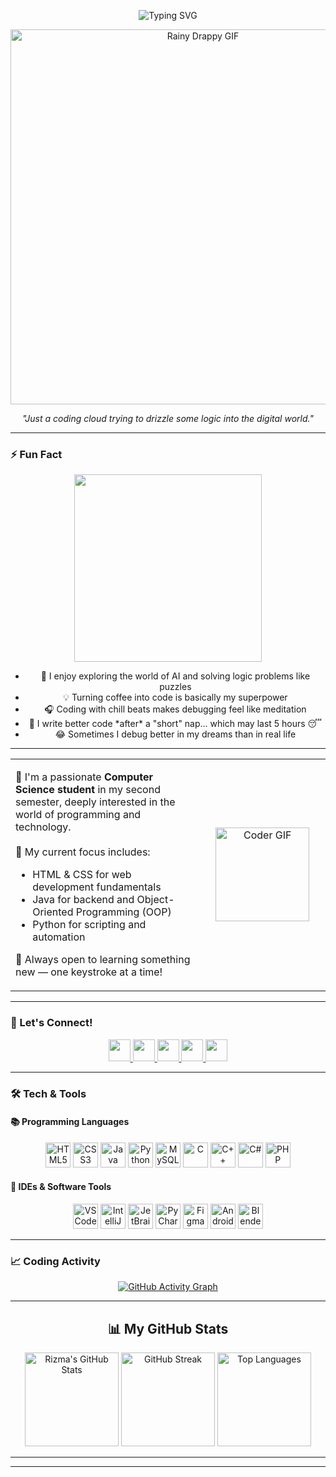 <p align="center">
  <img src="https://readme-typing-svg.demolab.com?font=Fira+Code&duration=2200&pause=800&color=61DAFB&center=true&vCenter=true&width=500&lines=%F0%9F%91%8B+Hi%2C+I'm+Rizma+Indra!;%E2%9C%A8+Aspiring+AI+Engineer+%7C+Software+Developer;%F0%9F%93%9A+Always+Learning+%26+Building+Things" alt="Typing SVG" />
</p>


<p align="center">
  <img src="https://media.giphy.com/media/kFgzrTt798d2w/giphy.gif?cid=ecf05e47zvphahpyrd1pggtlig8rb69trlm6o82y0wyneqew&ep=v1_gifs_search&rid=giphy.gif&ct=g" width="600" alt="Rainy Drappy GIF" />
</p>

<p align="center">
  <em>"Just a coding cloud trying to drizzle some logic into the digital world."</em>
</p>

---
### ⚡ Fun Fact
<p align="center">
  <img src="https://media.giphy.com/media/v1.Y2lkPTc5MGI3NjExNHpwbWQ0dzR3aTdoOWF3ZTI4Nmo2enVnM2E0cm1lYXlubGQwZnBrNCZlcD12MV9naWZzX3NlYXJjaCZjdD1n/wyFbTKs9X99Yc/giphy.gif" width="300"/><br>
</p>

<ul align="center">
  <li>🤖 I enjoy exploring the world of AI and solving logic problems like puzzles</li>
  <li>💡 Turning coffee into code is basically my superpower</li>
  <li>🎧 Coding with chill beats makes debugging feel like meditation</li>
  <li>🛌 I write better code *after* a "short" nap... which may last 5 hours 😴</li>
  <li>😂 Sometimes I debug better in my dreams than in real life</li>
</ul>

---

<table>
  <tr>
    <td align="left" width="60%">
      <p>
          🚀 I'm a passionate <strong>Computer Science student</strong> in my second semester, deeply interested in the world of programming and technology.<br><br>
        🎯 My current focus includes:
        <ul>
          <li>HTML & CSS for web development fundamentals</li>
          <li>Java for backend and Object-Oriented Programming (OOP)</li>
          <li>Python for scripting and automation</li>
        </ul>
        🌱 Always open to learning something new — one keystroke at a time!
      </p>
    </td>
    <td align="center" width="40%">
      <img src="https://media.giphy.com/media/v1.Y2lkPTc5MGI3NjExbHo5M3lzaGhtYzJoemRiOTFuODE4NmFoZDI2ZXpiampzamY5NmFkayZlcD12MV9naWZzX3NlYXJjaCZjdD1n/3o6ZsZwsU65E0qcok8/giphy.gif" width="150" alt="Coder GIF" />
    </td>
  </tr>
</table>

---

### 🔗 Let's Connect!
<div align="center">
  <a href="https://www.youtube.com/@ekaverarina9999" target="_blank">
    <img src="https://img.shields.io/static/v1?message=YouTube&logo=youtube&label=&color=FF0000&logoColor=white&style=for-the-badge" height="35" />
  </a>
  <a href="https://www.instagram.com/draapy_/" target="_blank">
    <img src="https://img.shields.io/static/v1?message=Instagram&logo=instagram&label=&color=E4405F&logoColor=white&style=for-the-badge" height="35" />
  </a>
  <a href="https://www.linkedin.com/in/rizma-indra-pramudya-a1763428a/" target="_blank">
    <img src="https://img.shields.io/static/v1?message=LinkedIn&logo=linkedin&label=&color=0077B5&logoColor=white&style=for-the-badge" height="35" />
  </a>
  <a href="https://www.facebook.com/rizmaindra.pramudya" target="_blank">
    <img src="https://img.shields.io/static/v1?message=Facebook&logo=facebook&label=&color=1877F2&logoColor=white&style=for-the-badge" height="35" />
  </a>
  <a href="mailto:rizmaindra455@gmail.com">
    <img src="https://img.shields.io/static/v1?message=Gmail&logo=gmail&label=&color=D14836&logoColor=white&style=for-the-badge" height="35" />
  </a>
</div>

---

### 🛠️ Tech & Tools

#### 📚 Programming Languages
<p align="center">
  <img src="https://cdn.jsdelivr.net/gh/devicons/devicon/icons/html5/html5-original.svg" height="40" alt="HTML5" />
  <img src="https://cdn.jsdelivr.net/gh/devicons/devicon/icons/css3/css3-original.svg" height="40" alt="CSS3" />
  <img src="https://cdn.jsdelivr.net/gh/devicons/devicon/icons/java/java-original.svg" height="40" alt="Java" />
  <img src="https://cdn.jsdelivr.net/gh/devicons/devicon/icons/python/python-original.svg" height="40" alt="Python" />
  <img src="https://cdn.jsdelivr.net/gh/devicons/devicon/icons/mysql/mysql-original.svg" height="40" alt="MySQL" />
  <img src="https://cdn.jsdelivr.net/gh/devicons/devicon/icons/c/c-original.svg" height="40" alt="C" />
  <img src="https://cdn.jsdelivr.net/gh/devicons/devicon/icons/cplusplus/cplusplus-original.svg" height="40" alt="C++" />
  <img src="https://cdn.jsdelivr.net/gh/devicons/devicon/icons/csharp/csharp-original.svg" height="40" alt="C#" />
  <img src="https://cdn.jsdelivr.net/gh/devicons/devicon/icons/php/php-original.svg" height="40" alt="PHP" />
</p>

#### 🧰 IDEs & Software Tools
<p align="center">
  <img src="https://cdn.jsdelivr.net/gh/devicons/devicon/icons/vscode/vscode-original.svg" height="40" alt="VSCode" />
  <img src="https://cdn.jsdelivr.net/gh/devicons/devicon/icons/intellij/intellij-original.svg" height="40" alt="IntelliJ IDEA" />
  <img src="https://cdn.jsdelivr.net/gh/devicons/devicon/icons/jetbrains/jetbrains-original.svg" height="40" alt="JetBrains" />
  <img src="https://cdn.jsdelivr.net/gh/devicons/devicon/icons/pycharm/pycharm-original.svg" height="40" alt="PyCharm" />
  <img src="https://cdn.jsdelivr.net/gh/devicons/devicon/icons/figma/figma-original.svg" height="40" alt="Figma" />
  <img src="https://cdn.jsdelivr.net/gh/devicons/devicon/icons/androidstudio/androidstudio-original.svg" height="40" alt="Android Studio" />
  <img src="https://cdn.jsdelivr.net/gh/devicons/devicon/icons/blender/blender-original.svg" height="40" alt="Blender 3D" />
  
</p>

---

### 📈 Coding Activity
<p align="center">
  <a href="https://github.com/Drappy-cat">
    <img src="https://github-readme-activity-graph.vercel.app/graph?username=Drappy-cat&theme=github-dark&area=true&hide_border=true" alt="GitHub Activity Graph" />
  </a>
</p>

---

<h2 align="center">📊 My GitHub Stats</h2>

<p align="center">
  <img src="https://github-readme-stats.vercel.app/api?username=Drappy-cat&show_icons=true&theme=radical&border_radius=15&hide_title=true" height="150" alt="Rizma's GitHub Stats"/>
  <img src="https://github-readme-streak-stats.herokuapp.com?user=Drappy-cat&theme=radical&hide_border=false&border_radius=15" height="150" alt="GitHub Streak"/>
  <img src="https://github-readme-stats.vercel.app/api/top-langs/?username=Drappy-cat&layout=compact&theme=radical&border_radius=15" height="150" alt="Top Languages"/>
</p>

---


---
<!--
**Drappy-cat/Drappy-cat** is a ✨ _special_ ✨ repository because its `README.md` (this file) appears on your GitHub profile.

Here are some ideas to get you started:

- 🔭 I’m currently working on ...
- 🌱 I’m currently learning ...
- 👯 I’m looking to collaborate on ...
- 🤔 I’m looking for help with ...
- 💬 Ask me about ...
- 📫 How to reach me: ...
- 😄 Pronouns: ...
- ⚡ Fun fact: ...
-->
